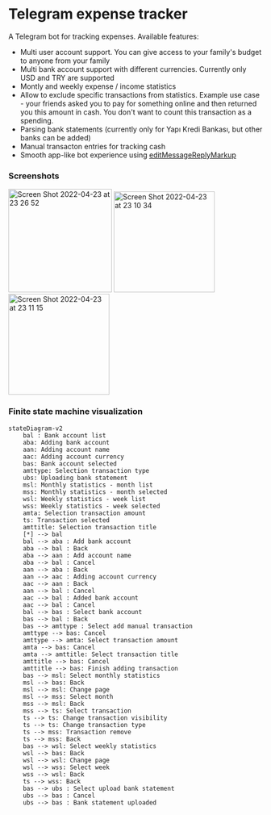 # Telegram expense tracker

A Telegram bot for tracking expenses. Available features:
- Multi user account support. You can give access to your family's budget to anyone from your family
- Multi bank account support with different currencies. Currently only USD and TRY are supported
- Montly and weekly expense / income statistics
- Allow to exclude specific transactions from statistics. Example use case - your friends asked you to pay for something online and then returned you this amount in cash. You don't want to count this transaction as a spending.
- Parsing bank statements (currently only for Yapı Kredi Bankası, but other banks can be added)
- Manual transacton entries for tracking cash
- Smooth app-like bot experience using [editMessageReplyMarkup](https://core.telegram.org/bots/api#editmessagereplymarkup)

### Screenshots

<div float="left">
<img width="205" alt="Screen Shot 2022-04-23 at 23 26 52" src="https://user-images.githubusercontent.com/22447849/164944999-b32acb46-cb23-4d6d-b128-64c5b47b0239.png">
<img width="200" alt="Screen Shot 2022-04-23 at 23 10 34" src="https://user-images.githubusercontent.com/22447849/164944660-5bd8b731-0fbf-4ab4-b73b-3cab46a89d28.png">
<img width="200" alt="Screen Shot 2022-04-23 at 23 11 15" src="https://user-images.githubusercontent.com/22447849/164944648-9e483011-d590-4d3d-abdf-553f138e52cf.png">
</p>

### Finite state machine visualization

```mermaid
stateDiagram-v2
    bal : Bank account list
    aba: Adding bank account
    aan: Adding account name
    aac: Adding account currency
    bas: Bank account selected
    amttype: Selection transaction type
    ubs: Uploading bank statement
    msl: Monthly statistics - month list
    mss: Monthly statistics - month selected
    wsl: Weekly statistics - week list
    wss: Weekly statistics - week selected
    amta: Selection transaction amount
    ts: Transaction selected
    amttitle: Selection transaction title
    [*] --> bal 
    bal --> aba : Add bank account
    aba --> bal : Back
    aba --> aan : Add account name
    aba --> bal : Cancel
    aan --> aba : Back
    aan --> aac : Adding account currency
    aac --> aan : Back
    aan --> bal : Cancel
    aac --> bal : Added bank account
    aac --> bal : Cancel
    bal --> bas : Select bank account
    bas --> bal : Back
    bas --> amttype : Select add manual transaction
    amttype --> bas: Cancel
    amttype --> amta: Select transaction amount
    amta --> bas: Cancel
    amta --> amttitle: Select transaction title
    amttitle --> bas: Cancel
    amttitle --> bas: Finish adding transaction
    bas --> msl: Select monthly statistics
    msl --> bas: Back
    msl --> msl: Change page
    msl --> mss: Select month
    mss --> msl: Back
    mss --> ts: Select transaction
    ts --> ts: Change transaction visibility
    ts --> ts: Change transaction type 
    ts --> mss: Transaction remove
    ts --> mss: Back
    bas --> wsl: Select weekly statistics
    wsl --> bas: Back
    wsl --> wsl: Change page
    wsl --> wss: Select week
    wss --> wsl: Back
    ts --> wss: Back
    bas --> ubs : Select upload bank statement
    ubs --> bas : Cancel
    ubs --> bas : Bank statement uploaded    
    
```
